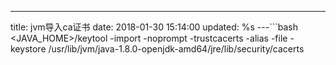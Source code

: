 ---
title: jvm导入ca证书
date: 2018-01-30 15:14:00
updated: %s
---<!--markdown-->```bash
 <JAVA_HOME>/keytool -import -noprompt -trustcacerts -alias <alias> -file <path-to-cert> -keystore /usr/lib/jvm/java-1.8.0-openjdk-amd64/jre/lib/security/cacerts
```
